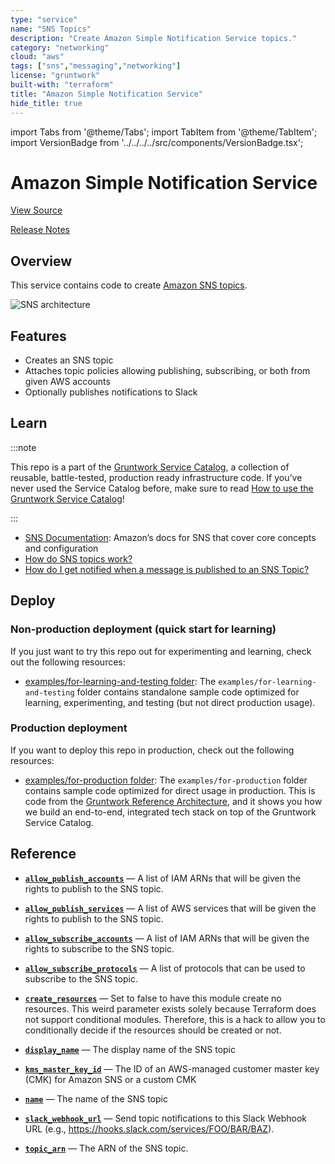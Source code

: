 ```yaml
---
type: "service"
name: "SNS Topics"
description: "Create Amazon Simple Notification Service topics."
category: "networking"
cloud: "aws"
tags: ["sns","messaging","networking"]
license: "gruntwork"
built-with: "terraform"
title: "Amazon Simple Notification Service"
hide_title: true
---
```


import Tabs from '@theme/Tabs';
import TabItem from '@theme/TabItem';
import VersionBadge from '../../../../src/components/VersionBadge.tsx';

<VersionBadge version="0.78.1" lastModifiedVersion="0.44.0"/>

# Amazon Simple Notification Service


<a href="https://github.com/gruntwork-io/terraform-aws-service-catalog/tree/master/modules/networking/sns-topics" className="link-button">View Source</a>

<a href="https://github.com/gruntwork-io/terraform-aws-service-catalog/releases?q=networking%2Fsns-topics" className="link-button" title="Release notes for only the service catalog versions which impacted this service.">Release Notes</a>

## Overview

This service contains code to create [Amazon SNS topics](https://aws.amazon.com/sns/).

![SNS architecture](/img/reference/services/networking/sns-architecture.png)

## Features

*   Creates an SNS topic
*   Attaches topic policies allowing publishing, subscribing, or both from given AWS accounts
*   Optionally publishes notifications to Slack

## Learn

:::note

This repo is a part of the [Gruntwork Service Catalog](https://github.com/gruntwork-io/terraform-aws-service-catalog/),
a collection of reusable, battle-tested, production ready infrastructure code.
If you’ve never used the Service Catalog before, make sure to read
[How to use the Gruntwork Service Catalog](https://docs.gruntwork.io/reference/services/intro/overview)!

:::

*   [SNS Documentation](https://docs.aws.amazon.com/sns/): Amazon’s docs for SNS that cover core concepts and configuration
*   [How do SNS topics work?](https://github.com/gruntwork-io/terraform-aws-service-catalog/tree/master/modules/networking/sns-topics/core-concepts.md#how-do-sns-topics-work)
*   [How do I get notified when a message is published to an SNS Topic?](https://github.com/gruntwork-io/terraform-aws-service-catalog/tree/master/modules/networking/sns-topics/core-concepts.md#how-do-i-get-notified)

## Deploy

### Non-production deployment (quick start for learning)

If you just want to try this repo out for experimenting and learning, check out the following resources:

*   [examples/for-learning-and-testing folder](https://github.com/gruntwork-io/terraform-aws-service-catalog/tree/master/examples/for-learning-and-testing): The
    `examples/for-learning-and-testing` folder contains standalone sample code optimized for learning, experimenting, and
    testing (but not direct production usage).

### Production deployment

If you want to deploy this repo in production, check out the following resources:

*   [examples/for-production folder](https://github.com/gruntwork-io/terraform-aws-service-catalog/tree/master/examples/for-production): The `examples/for-production` folder contains sample code
    optimized for direct usage in production. This is code from the
    [Gruntwork Reference Architecture](https://gruntwork.io/reference-architecture), and it shows you how we build an
    end-to-end, integrated tech stack on top of the Gruntwork Service Catalog.

## Reference

<Tabs>
<TabItem value="inputs" label="Inputs" default>

<a name="allow_publish_accounts" className="snap-top"></a>

* [**`allow_publish_accounts`**](#allow_publish_accounts) &mdash; A list of IAM ARNs that will be given the rights to publish to the SNS topic.

<a name="allow_publish_services" className="snap-top"></a>

* [**`allow_publish_services`**](#allow_publish_services) &mdash; A list of AWS services that will be given the rights to publish to the SNS topic.

<a name="allow_subscribe_accounts" className="snap-top"></a>

* [**`allow_subscribe_accounts`**](#allow_subscribe_accounts) &mdash; A list of IAM ARNs that will be given the rights to subscribe to the SNS topic.

<a name="allow_subscribe_protocols" className="snap-top"></a>

* [**`allow_subscribe_protocols`**](#allow_subscribe_protocols) &mdash; A list of protocols that can be used to subscribe to the SNS topic.

<a name="create_resources" className="snap-top"></a>

* [**`create_resources`**](#create_resources) &mdash; Set to false to have this module create no resources. This weird parameter exists solely because Terraform does not support conditional modules. Therefore, this is a hack to allow you to conditionally decide if the resources should be created or not.

<a name="display_name" className="snap-top"></a>

* [**`display_name`**](#display_name) &mdash; The display name of the SNS topic

<a name="kms_master_key_id" className="snap-top"></a>

* [**`kms_master_key_id`**](#kms_master_key_id) &mdash; The ID of an AWS-managed customer master key (CMK) for Amazon SNS or a custom CMK

<a name="name" className="snap-top"></a>

* [**`name`**](#name) &mdash; The name of the SNS topic

<a name="slack_webhook_url" className="snap-top"></a>

* [**`slack_webhook_url`**](#slack_webhook_url) &mdash; Send topic notifications to this Slack Webhook URL (e.g., https://hooks.slack.com/services/FOO/BAR/BAZ).

</TabItem>
<TabItem value="outputs" label="Outputs">

<a name="topic_arn" className="snap-top"></a>

* [**`topic_arn`**](#topic_arn) &mdash; The ARN of the SNS topic.

</TabItem>
</Tabs>


<!-- ##DOCS-SOURCER-START
{"sourcePlugin":"service-catalog-api","hash":"55e8810a65496be613b76399ebead365"}
##DOCS-SOURCER-END -->
